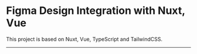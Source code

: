 # Figma Design Integration with Nuxt, Vue

This project is based on Nuxt, Vue, TypeScript and TailwindCSS.

---
